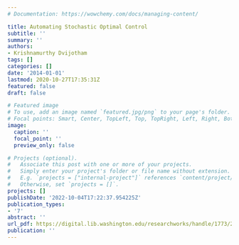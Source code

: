 ```yaml
---
# Documentation: https://wowchemy.com/docs/managing-content/

title: Automating Stochastic Optimal Control
subtitle: ''
summary: ''
authors:
- Krishnamurthy Dvijotham
tags: []
categories: []
date: '2014-01-01'
lastmod: 2020-10-27T17:35:31Z
featured: false
draft: false

# Featured image
# To use, add an image named `featured.jpg/png` to your page's folder.
# Focal points: Smart, Center, TopLeft, Top, TopRight, Left, Right, BottomLeft, Bottom, BottomRight.
image:
  caption: ''
  focal_point: ''
  preview_only: false

# Projects (optional).
#   Associate this post with one or more of your projects.
#   Simply enter your project's folder or file name without extension.
#   E.g. `projects = ["internal-project"]` references `content/project/deep-learning/index.md`.
#   Otherwise, set `projects = []`.
projects: []
publishDate: '2022-10-04T17:22:37.954225Z'
publication_types:
- '7'
abstract: ''
url_pdf: https://digital.lib.washington.edu/researchworks/handle/1773/25359
publication: ''
---
```

